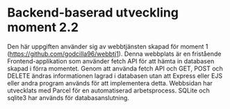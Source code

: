 # Backend-baserad utveckling moment 2.2
Den här uppgiften använder sig av webbtjänsten skapad för moment 1 (https://github.com/godcilla96/webbtj1). Denna webbplats är en fristående Frontend-applikation som använder
fetch API för att hämta in databasen skapad i förra momentet. Genom att använda fetch API
och GET, POST och DELETE ändras informationen lagrad i databasen utan att Express eller EJS eller andra program används för att implementera detta. Webbsidan har utvecklats med Parcel för en automatiserad arbetsprocess. SQLite och sqlite3 har används för databasanslutning.
